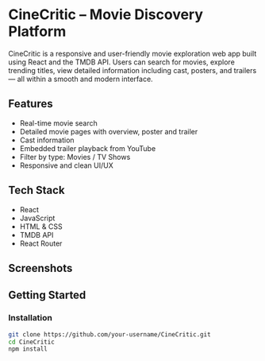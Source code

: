# CineCritic – Movie Discovery Platform

CineCritic is a responsive and user-friendly movie exploration web app built using React and the TMDB API. Users can search for movies, explore trending titles, view detailed information including cast, posters, and trailers — all within a smooth and modern interface.

## Features

- Real-time movie search
- Detailed movie pages with overview, poster and trailer
- Cast information
- Embedded trailer playback from YouTube
- Filter by type: Movies / TV Shows
- Responsive and clean UI/UX

## Tech Stack

- React
- JavaScript
- HTML & CSS
- TMDB API
- React Router

## Screenshots



## Getting Started

### Installation

```bash
git clone https://github.com/your-username/CineCritic.git
cd CineCritic
npm install
